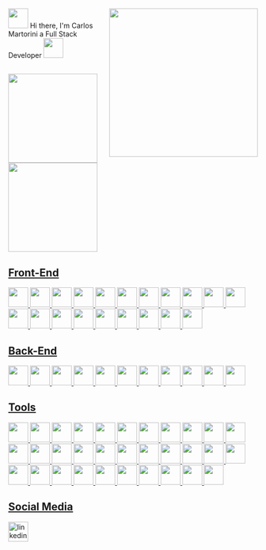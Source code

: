 ### 

<div>
  <img align='right' height="300em" src="https://raw.githubusercontent.com/abhisheknaiidu/abhisheknaiidu/master/code.gif"/>
</div>

<img height="40em" src="https://images.emojiterra.com/google/android-pie/512px/1f44b.png"> Hi there, I'm Carlos Martorini a Full Stack Developer <img height="40em" src="https://images.emojiterra.com/google/android-11/512px/1f9d1-1f3fb-1f4bb.png">

##

<div>
  <a href="https://github.com/CarlosMartorini">
  <img height="180em" src="https://github-readme-stats.vercel.app/api/top-langs/?username=CarlosMartorini&layout=compact&langs_count=7&theme=tokyonight"/>
  <img height="180em" src="https://github-readme-stats.vercel.app/api?username=CarlosMartorini&show_icons=true&theme=tokyonight&include_all_commits=true&count_private=true"/>
</div>

<div>
  <div>
    <h2>Front-End</h2>
    <img height="40em" src="https://img.shields.io/badge/HTML5-E34F26?style=for-the-badge&logo=html5&logoColor=white" />
    <img height="40em" src="https://img.shields.io/badge/CSS3-1572B6?style=for-the-badge&logo=css3&logoColor=white" />
    <img height="40em" src="https://img.shields.io/badge/JavaScript-323330?style=for-the-badge&logo=javascript&logoColor=F7DF1E" />
    <img height="40em" src="https://img.shields.io/badge/React-20232A?style=for-the-badge&logo=react&logoColor=61DAFB" />
    <img height="40em" src="https://img.shields.io/badge/TypeScript-007ACC?style=for-the-badge&logo=typescript&logoColor=white" />
    <img height="40em" src="https://img.shields.io/badge/json-5E5C5C?style=for-the-badge&logo=json&logoColor=white" />
    <img height="40em" src="https://img.shields.io/badge/npm-CB3837?style=for-the-badge&logo=npm&logoColor=white" />
    <img height="40em" src="https://img.shields.io/badge/Yarn-2C8EBB?style=for-the-badge&logo=yarn&logoColor=white" />
    <img height="40em" src="https://img.shields.io/badge/Chart.js-FF6384?style=for-the-badge&logo=chartdotjs&logoColor=white" />
    <img height="40em" src="https://img.shields.io/badge/styled--components-DB7093?style=for-the-badge&logo=styled-components&logoColor=white" />
    <img height="40em" src="https://img.shields.io/badge/Material--UI-0081CB?style=for-the-badge&logo=material-ui&logoColor=white" />
    <img height="40em" src="https://img.shields.io/badge/Chakra--UI-319795?style=for-the-badge&logo=chakra-ui&logoColor=white" />
    <img height="40em" src="https://img.shields.io/badge/Tailwind_CSS-38B2AC?style=for-the-badge&logo=tailwind-css&logoColor=white" />
    <img height="40em" src="https://img.shields.io/badge/Bootstrap-563D7C?style=for-the-badge&logo=bootstrap&logoColor=white" />
    <img height="40em" src="https://img.shields.io/badge/-materialize--css-ff69b4?style=for-the-badge&logo=materialize--css&logoColor=white" />
    <img height="40em" src="https://img.shields.io/badge/Ant%20Design-1890FF?style=for-the-badge&logo=antdesign&logoColor=white" />
    <img height="40em" src="https://img.shields.io/badge/Redux-593D88?style=for-the-badge&logo=redux&logoColor=white" />
    <img height="40em" src="https://img.shields.io/badge/React_Router-CA4245?style=for-the-badge&logo=react-router&logoColor=white" />
    <img height="40em" src="https://img.shields.io/badge/JWT-000000?style=for-the-badge&logo=JSON%20web%20tokens&logoColor=whit" />
    <img height="40em" src="https://img.shields.io/badge/markdown-%23000000.svg?style=for-the-badge&logo=markdown&logoColor=white">
  </div>
  <div>
    <h2>Back-End</h2>
    <img height="40em" src="https://img.shields.io/badge/Python-3776AB?style=for-the-badge&logo=python&logoColor=white" />
    <img height="40em" src="https://img.shields.io/badge/Flask-000000?style=for-the-badge&logo=flask&logoColor=white" />
    <img height="40em" src="https://img.shields.io/badge/Django-092E20?style=for-the-badge&logo=django&logoColor=white" />
    <img height="40em" src="https://img.shields.io/badge/DJANGO-REST-ff1709?style=for-the-badge&logo=django&logoColor=white&color=ff1709&labelColor=gray">
    <img height="40em" src="https://img.shields.io/badge/PostgreSQL-316192?style=for-the-badge&logo=postgresql&logoColor=white" />
    <img height="40em" src="https://img.shields.io/badge/MongoDB-4EA94B?style=for-the-badge&logo=mongodb&logoColor=white" />
    <img height="40em" src="https://img.shields.io/badge/Nginx-009639?style=for-the-badge&logo=nginx&logoColor=white" />
    <img height="40em" src="https://img.shields.io/badge/JWT-000000?style=for-the-badge&logo=JSON%20web%20tokens&logoColor=whit" />
    <img height="40em" src="https://img.shields.io/badge/markdown-%23000000.svg?style=for-the-badge&logo=markdown&logoColor=white">
    <img height="40em" src="https://img.shields.io/badge/node.js-6DA55F?style=for-the-badge&logo=node.js&logoColor=white">
    <img height="40em" src="https://img.shields.io/badge/express.js-%23404d59.svg?style=for-the-badge&logo=express&logoColor=%2361DAFB">
        
  </div>
  <div>
    <h2>Tools</h2>
    <img height="40em" src='https://img.shields.io/badge/Visual_Studio_Code-0078D4?style=for-the-badge&logo=visual%20studio%20code&logoColor=white'/>
    <img height="40em" src='https://img.shields.io/badge/eslint-3A33D1?style=for-the-badge&logo=eslint&logoColor=white'/>
    <img height="40em" src='https://img.shields.io/badge/prettier-1A2C34?style=for-the-badge&logo=prettier&logoColor=F7BA3E'/>
    <img height="40em" src='https://img.shields.io/badge/sublime_text-%23575757.svg?&style=for-the-badge&logo=sublime-text&logoColor=important'/>
    <img height="40em" src='https://img.shields.io/badge/VIM-%2311AB00.svg?&style=for-the-badge&logo=vim&logoColor=white'/>
    <img height="40em" src='https://img.shields.io/badge/GNU%20Bash-4EAA25?style=for-the-badge&logo=GNU%20Bash&logoColor=white'/>
    <img height="40em" src='https://img.shields.io/badge/Google_chrome-4285F4?style=for-the-badge&logo=Google-chrome&logoColor=white'/>
    <img height="40em" src='https://img.shields.io/badge/Git-F05032?style=for-the-badge&logo=git&logoColor=white'/>
    <img height="40em" src='https://img.shields.io/badge/Slack-4A154B?style=for-the-badge&logo=slack&logoColor=white'/>
    <img height="40em" src='https://img.shields.io/badge/GitHub-100000?style=for-the-badge&logo=github&logoColor=white'/>
    <img height="40em" src='https://img.shields.io/badge/GitLab-330F63?style=for-the-badge&logo=gitlab&logoColor=white'/>
    <img height="40em" src='https://img.shields.io/badge/Vercel-000000?style=for-the-badge&logo=vercel&logoColor=white'/>
    <img height="40em" src='https://img.shields.io/badge/Heroku-430098?style=for-the-badge&logo=heroku&logoColor=white'/>
    <img height="40em" src='https://img.shields.io/badge/Amazon_AWS-232F3E?style=for-the-badge&logo=amazon-aws&logoColor=white'/>
    <img height="40em" src='https://img.shields.io/badge/Postman-FF6C37?style=for-the-badge&logo=Postman&logoColor=white'/>
    <img height="40em" src='https://img.shields.io/badge/Insomnia-5849be?style=for-the-badge&logo=Insomnia&logoColor=white'/>
    <img height="40em" src='https://img.shields.io/badge/Stack_Overflow-FE7A16?style=for-the-badge&logo=stack-overflow&logoColor=white'/>
    <img height="40em" src='https://img.shields.io/badge/linktree-39E09B?style=for-the-badge&logo=linktree&logoColor=white'/>
    <img height="40em" src='https://img.shields.io/badge/Codewars-B1361E?style=for-the-badge&logo=Codewars&logoColor=white'/>
    <img height="40em" src='https://img.shields.io/badge/Linux-FCC624?style=for-the-badge&logo=linux&logoColor=black'/>
    <img height="40em" src='https://img.shields.io/badge/Ubuntu-E95420?style=for-the-badge&logo=ubuntu&logoColor=white'/>
    <img height="40em" src='https://img.shields.io/badge/LibreOffice-18A303?style=for-the-badge&logo=LibreOffice&logoColor=white'/>
    <img height="40em" src='https://img.shields.io/badge/Google%20Sheets-34A853?style=for-the-badge&logo=google-sheets&logoColor=white'/>
    <img height="40em" src='https://img.shields.io/badge/Notion-000000?style=for-the-badge&logo=notion&logoColor=white'/>
    <img height="40em" src='https://img.shields.io/badge/Trello-0052CC?style=for-the-badge&logo=trello&logoColor=white'/>
    <img height="40em" src='https://img.shields.io/badge/Figma-F24E1E?style=for-the-badge&logo=figma&logoColor=white'/>
    <img height="40em" src='https://img.shields.io/badge/Font_Awesome-339AF0?style=for-the-badge&logo=fontawesome&logoColor=white'/>
    <img height="40em" src='https://img.shields.io/badge/Canva-%2300C4CC.svg?&style=for-the-badge&logo=Canva&logoColor=white'/>
    <img height="40em" src='https://img.shields.io/badge/gimp-5C5543?style=for-the-badge&logo=gimp&logoColor=white'/>
    <img height="40em" src='https://img.shields.io/badge/dev.to-0A0A0A?style=for-the-badge&logo=devdotto&logoColor=white'/>
    <img height="40em" src='https://img.shields.io/badge/Medium-12100E?style=for-the-badge&logo=medium&logoColor=white'/>
    <img height="40em" src='https://img.shields.io/badge/Zoom-2D8CFF?style=for-the-badge&logo=zoom&logoColor=white'/>
  </div>
</div>

<h2>Social Media</h2>
<a href="https://www.linkedin.com/in/carlosmartorini/" target="_blank"><img height="40em" src="https://img.shields.io/badge/-LinkedIn-%230077B5?style=for-the-badge&logo=linkedin&logoColor=white" alt="linkedin" target="_blank"></a> 
 
